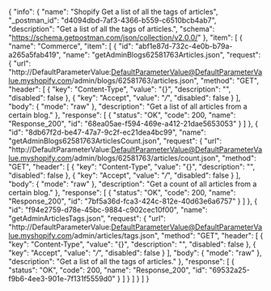 {
  "info": {
    "name": "Shopify Get a list of all the tags of articles",
    "_postman_id": "d4094dbd-7af3-4366-b559-c6510bcb4ab7",
    "description": "Get a list of all the tags of articles.",
    "schema": "https://schema.getpostman.com/json/collection/v2.0.0/"
  },
  "item": [
    {
      "name": "Commerce",
      "item": [
        {
          "id": "abf1e87d-732c-4e0b-b79a-a265a5fab419",
          "name": "getAdminBlogs62581763Articles.json",
          "request": {
            "url": "http://DefaultParameterValue:DefaultParameterValue@DefaultParameterValue.myshopify.com/admin/blogs/62581763/articles.json",
            "method": "GET",
            "header": [
              {
                "key": "Content-Type",
                "value": "{}",
                "description": "",
                "disabled": false
              },
              {
                "key": "Accept",
                "value": "*/*",
                "disabled": false
              }
            ],
            "body": {
              "mode": "raw"
            },
            "description": "Get a list of all articles from a certain blog."
          },
          "response": [
            {
              "status": "OK",
              "code": 200,
              "name": "Response_200",
              "id": "68ea05ae-f594-469e-a412-21dae5653053"
            }
          ]
        },
        {
          "id": "8db67f2d-be47-47a7-9c2f-ec21dea4bc99",
          "name": "getAdminBlogs62581763ArticlesCount.json",
          "request": {
            "url": "http://DefaultParameterValue:DefaultParameterValue@DefaultParameterValue.myshopify.com/admin/blogs/62581763/articles/count.json",
            "method": "GET",
            "header": [
              {
                "key": "Content-Type",
                "value": "{}",
                "description": "",
                "disabled": false
              },
              {
                "key": "Accept",
                "value": "*/*",
                "disabled": false
              }
            ],
            "body": {
              "mode": "raw"
            },
            "description": "Get a count of all articles from a certain blog."
          },
          "response": [
            {
              "status": "OK",
              "code": 200,
              "name": "Response_200",
              "id": "7bf5a36d-fca3-424c-812e-40d63e6a6757"
            }
          ]
        },
        {
          "id": "f94e2759-d78e-45bc-9884-c902cec10f00",
          "name": "getAdminArticlesTags.json",
          "request": {
            "url": "http://DefaultParameterValue:DefaultParameterValue@DefaultParameterValue.myshopify.com/admin/articles/tags.json",
            "method": "GET",
            "header": [
              {
                "key": "Content-Type",
                "value": "{}",
                "description": "",
                "disabled": false
              },
              {
                "key": "Accept",
                "value": "*/*",
                "disabled": false
              }
            ],
            "body": {
              "mode": "raw"
            },
            "description": "Get a list of all the tags of articles."
          },
          "response": [
            {
              "status": "OK",
              "code": 200,
              "name": "Response_200",
              "id": "69532a25-f9b6-4ee3-901e-7f131f5559d0"
            }
          ]
        }
      ]
    }
  ]
}